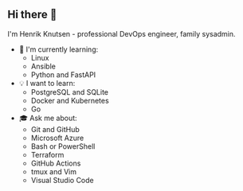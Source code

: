 ## Hi there 👋

I'm Henrik Knutsen - professional DevOps engineer, family sysadmin.

- 🌱 I'm currently learning:
  - Linux
  - Ansible
  - Python and FastAPI
- 💡 I want to learn:
  - PostgreSQL and SQLite
  - Docker and Kubernetes
  - Go
- 🎓 Ask me about:
  - Git and GitHub
  - Microsoft Azure
  - Bash or PowerShell
  - Terraform
  - GitHub Actions
  - tmux and Vim
  - Visual Studio Code
